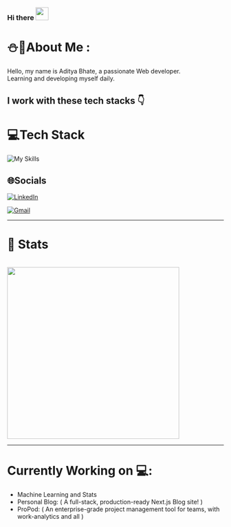 ### Hi there <img src="https://raw.githubusercontent.com/MartinHeinz/MartinHeinz/master/wave.gif" width="30px">

# ⛄💫About Me :

Hello, my name is Aditya Bhate, a passionate Web developer.<br/>
Learning and developing myself daily.<br/>

I work with these tech stacks 👇
---
# 💻Tech Stack

![My Skills](https://skillicons.dev/icons?i=js,ts,py,react,nodejs,mongodb,mysql,postgresql,vscode,git,github)
</br>

## 🌐Socials

[![LinkedIn](https://img.shields.io/badge/LinkedIn-%230077B5.svg?logo=linkedin&logoColor=white)](https://www.linkedin.com/in/aditya-bhate-89ab7221b/)

[![Gmail](https://img.shields.io/badge/Gmail-D14836?style=for-the-badge&logo=gmail&logoColor=white)](mailto:adityabhate305@gmail.com)

---
# 🦾 Stats
</br>
<img src="https://github-readme-stats.vercel.app/api?username=AdityaBhate&show_icons=true&theme=highcontrast&hide_border=true" width="400">

---
# Currently Working on 💻:
<ul>
<li>Machine Learning and Stats</li>
<li>Personal Blog: ( A full-stack, production-ready Next.js Blog site! )</li>
<li>ProPod: ( An enterprise-grade project management tool for teams, with work-analytics and all )</li>
</ul>
